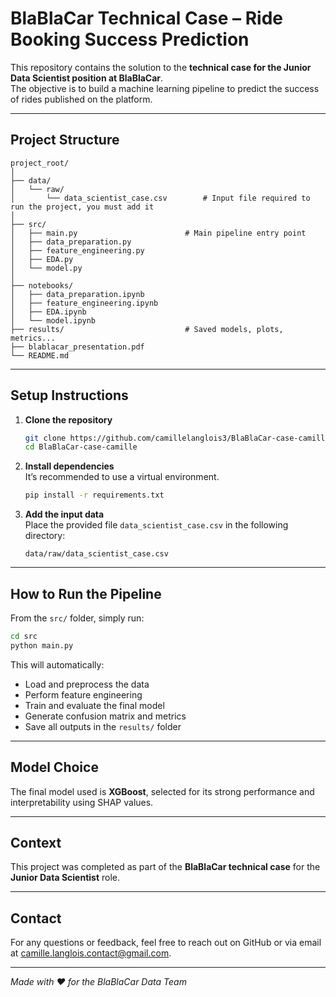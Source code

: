 # BlaBlaCar Technical Case – Ride Booking Success Prediction

This repository contains the solution to the **technical case for the Junior Data Scientist position at BlaBlaCar**.  
The objective is to build a machine learning pipeline to predict the success of rides published on the platform.

---

## Project Structure

```
project_root/
│
├── data/
│   └── raw/
│       └── data_scientist_case.csv        # Input file required to run the project, you must add it
│
├── src/
│   ├── main.py                        # Main pipeline entry point
│   ├── data_preparation.py
│   ├── feature_engineering.py
│   ├── EDA.py
│   └── model.py
│
├── notebooks/
│   ├── data_preparation.ipynb
│   ├── feature_engineering.ipynb
│   ├── EDA.ipynb
│   └── model.ipynb
├── results/                           # Saved models, plots, metrics...
├── blablacar_presentation.pdf
└── README.md
```

---

## Setup Instructions

1. **Clone the repository**  
   ```bash
   git clone https://github.com/camillelanglois3/BlaBlaCar-case-camille.git
   cd BlaBlaCar-case-camille
   ```

2. **Install dependencies**  
   It’s recommended to use a virtual environment.  
   ```bash
   pip install -r requirements.txt
   ```

3. **Add the input data**  
   Place the provided file `data_scientist_case.csv` in the following directory:  
   ```
   data/raw/data_scientist_case.csv
   ```

---

## How to Run the Pipeline

From the `src/` folder, simply run:

```bash
cd src
python main.py
```

This will automatically:
- Load and preprocess the data  
- Perform feature engineering
- Train and evaluate the final model
- Generate confusion matrix and metrics
- Save all outputs in the `results/` folder

---

## Model Choice

The final model used is **XGBoost**, selected for its strong performance and interpretability using SHAP values.

---

## Context

This project was completed as part of the **BlaBlaCar technical case** for the **Junior Data Scientist** role.

---

## Contact

For any questions or feedback, feel free to reach out on GitHub or via email at camille.langlois.contact@gmail.com.

---

*Made with ❤️ for the BlaBlaCar Data Team*
